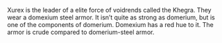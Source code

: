 Xurex is the leader of a elite force of voidrends called the Khegra. They wear a domexium steel armor. It isn’t quite as strong as domerium, but is one of the components of domerium. Domexium has a red hue to it. The armor is crude compared to domerium-steel armor.